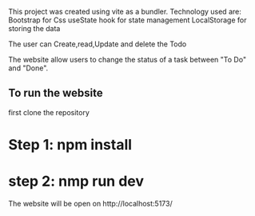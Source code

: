 This project was created using vite as a bundler.
Technology used are:
    Bootstrap for Css
    useState hook for state management
    LocalStorage for storing the data

The user can Create,read,Update and delete the Todo

The website allow users to change the status of a task between "To Do" and "Done".



## To run the website 

first clone the repository

# Step 1: npm install
# step 2: nmp run dev

The website will be open on http://localhost:5173/
